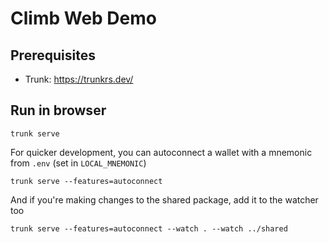 # Climb Web Demo

## Prerequisites

* Trunk: https://trunkrs.dev/

## Run in browser

```
trunk serve
```

For quicker development, you can autoconnect a wallet with a mnemonic from `.env` (set in `LOCAL_MNEMONIC`)

```
trunk serve --features=autoconnect
```

And if you're making changes to the shared package, add it to the watcher too

```
trunk serve --features=autoconnect --watch . --watch ../shared
```
